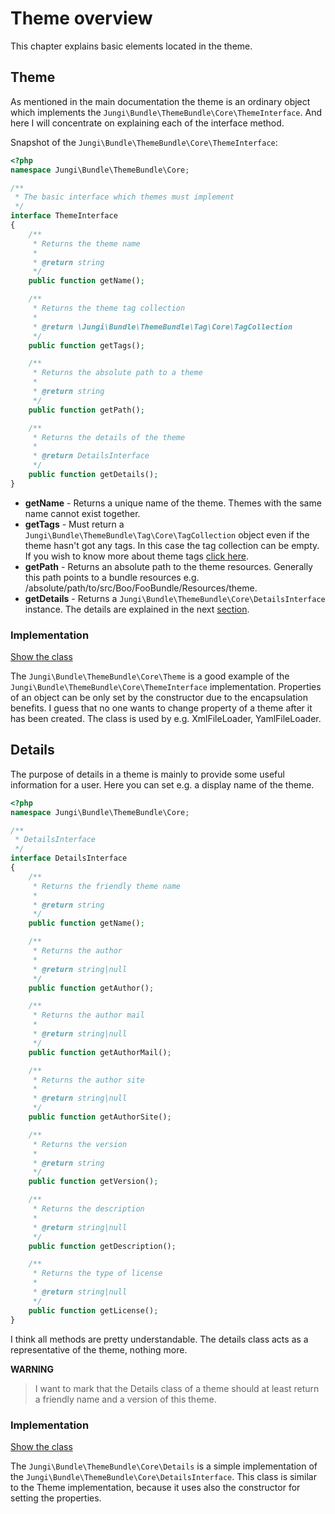 Theme overview
==============

This chapter explains basic elements located in the theme.

Theme
-----

As mentioned in the main documentation the theme is an ordinary object which implements the `Jungi\Bundle\ThemeBundle\Core\ThemeInterface`.
And here I will concentrate on explaining each of the interface method.

Snapshot of the `Jungi\Bundle\ThemeBundle\Core\ThemeInterface`:

```php
<?php
namespace Jungi\Bundle\ThemeBundle\Core;

/**
 * The basic interface which themes must implement
 */
interface ThemeInterface
{
    /**
     * Returns the theme name
     *
     * @return string
     */
    public function getName();

    /**
     * Returns the theme tag collection
     *
     * @return \Jungi\Bundle\ThemeBundle\Tag\Core\TagCollection
     */
    public function getTags();

    /**
     * Returns the absolute path to a theme
     *
     * @return string
     */
    public function getPath();

    /**
     * Returns the details of the theme
     *
     * @return DetailsInterface
     */
    public function getDetails();
}
```

* **getName** - Returns a unique name of the theme. Themes with the same name cannot exist together.
* **getTags** - Must return a `Jungi\Bundle\ThemeBundle\Tag\Core\TagCollection` object even if the theme hasn't got any tags.
In this case the tag collection can be empty. If you wish to know more about theme tags [click here](https://github.com/piku235/JungiThemeBundle/tree/master/Resources/doc/theme-tags.md).
* **getPath** - Returns an absolute path to the theme resources. Generally this path points to a bundle resources e.g.
/absolute/path/to/src/Boo/FooBundle/Resources/theme.
* **getDetails** - Returns a `Jungi\Bundle\ThemeBundle\Core\DetailsInterface` instance. The details are explained in the next
[section](#details).

### Implementation

[Show the class](https://github.com/piku235/JungiThemeBundle/blob/master/Core/Theme.php)

The `Jungi\Bundle\ThemeBundle\Core\Theme` is a good example of the `Jungi\Bundle\ThemeBundle\Core\ThemeInterface` implementation.
Properties of an object can be only set by the constructor due to the encapsulation benefits. I guess that no one wants
to change property of a theme after it has been created. The class is used by e.g. XmlFileLoader, YamlFileLoader.

Details
-------

The purpose of details in a theme is mainly to provide some useful information for a user. Here you can set e.g.
a display name of the theme.

```php
<?php
namespace Jungi\Bundle\ThemeBundle\Core;

/**
 * DetailsInterface
 */
interface DetailsInterface
{
    /**
     * Returns the friendly theme name
     *
     * @return string
     */
    public function getName();

    /**
     * Returns the author
     *
     * @return string|null
     */
    public function getAuthor();

    /**
     * Returns the author mail
     *
     * @return string|null
     */
    public function getAuthorMail();

    /**
     * Returns the author site
     *
     * @return string|null
     */
    public function getAuthorSite();

    /**
     * Returns the version
     *
     * @return string
     */
    public function getVersion();

    /**
     * Returns the description
     *
     * @return string|null
     */
    public function getDescription();

    /**
     * Returns the type of license
     *
     * @return string|null
     */
    public function getLicense();
}
```

I think all methods are pretty understandable. The details class acts as a representative of the theme, nothing more.

**WARNING**

> I want to mark that the Details class of a theme should at least return a friendly name and a version of this theme.

### Implementation

[Show the class](https://github.com/piku235/JungiThemeBundle/blob/master/Core/Details.php)

The `Jungi\Bundle\ThemeBundle\Core\Details` is a simple implementation of the `Jungi\Bundle\ThemeBundle\Core\DetailsInterface`. This
class is similar to the Theme implementation, because it uses also the constructor for setting the properties.